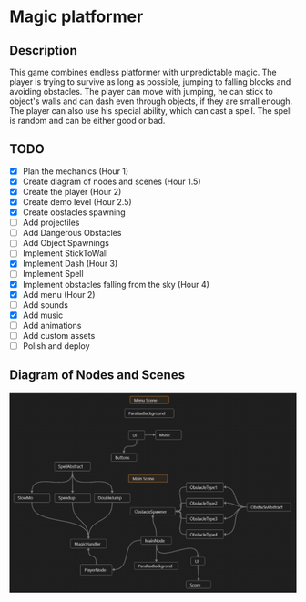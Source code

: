 # Magic platformer

## Description

This game combines endless platformer with unpredictable magic. The player is trying to survive as long as possible, jumping to falling blocks and avoiding obstacles. The player can move with jumping, he can stick to object's walls and can dash even through objects, if they are small enough. The player can also use his special ability, which can cast a spell. The spell is random and can be either good or bad.

## TODO

- [x] Plan the mechanics (Hour 1)
- [x] Create diagram of nodes and scenes (Hour 1.5)
- [x] Create the player (Hour 2)
- [x] Create demo level (Hour 2.5)
- [x] Create obstacles spawning
- [ ] Add projectiles
- [ ] Add Dangerous Obstacles
- [ ] Add Object Spawnings
- [ ] Implement StickToWall
- [x] Implement Dash (Hour 3)
- [ ] Implement Spell
- [x] Implement obstacles falling from the sky (Hour 4)
- [x] Add menu (Hour 2)
- [ ] Add sounds
- [x] Add music
- [ ] Add animations
- [ ] Add custom assets
- [ ] Polish and deploy

## Diagram of Nodes and Scenes
![Alt text](images/image.png)